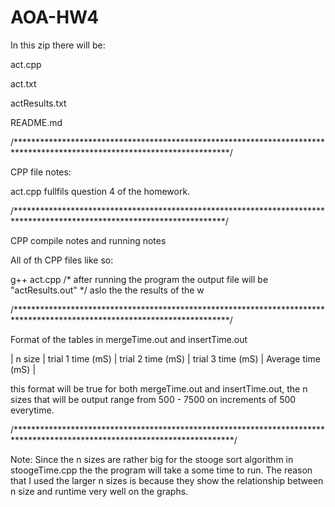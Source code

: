 # AOA-HW4

In this zip there will be:

act.cpp

act.txt

actResults.txt

README.md

/*************************************************************************************************************************/

CPP file notes:

act.cpp fullfils question 4 of the homework.

/************************************************************************************************************************/

CPP compile notes and running notes

All of th CPP files like so:

g++ act.cpp /* after running the program the output file will be "actResults.out" */ aslo the the results of the w

/*************************************************************************************************************************/

Format of the tables in mergeTime.out and insertTime.out

| n size | trial 1 time (mS) | trial 2 time (mS) | trial 3 time (mS) | Average time (mS) |

this format will be true for both mergeTime.out and insertTime.out, the n sizes that will be output range from 500 - 7500 on increments of 500 everytime.

/**************************************************************************************************************************/

Note: Since the n sizes are rather big for the stooge sort algorithm in stoogeTime.cpp the the program will take a some time to run. The reason that I used the larger n sizes is because they show the relationship between n size and runtime very well on the graphs.

